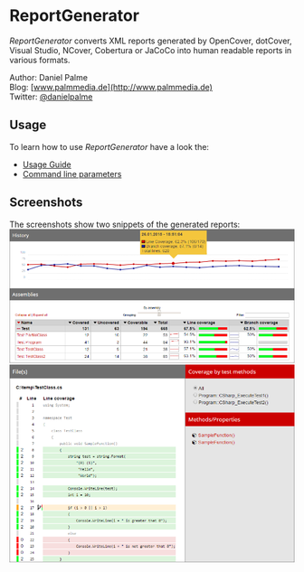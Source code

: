 # ReportGenerator
*ReportGenerator* converts XML reports generated by OpenCover, dotCover, Visual Studio, NCover, Cobertura or JaCoCo into human readable reports in various formats.

Author: Daniel Palme  
Blog: [www.palmmedia.de](http://www.palmmedia.de)  
Twitter: [@danielpalme](https://twitter.com/danielpalme)  

## Usage
To learn how to use *ReportGenerator* have a look the:
* [Usage Guide](https://danielpalme.github.io/ReportGenerator/usage.html)
* [Command line parameters](https://github.com/danielpalme/ReportGenerator/#usage)

## Screenshots
The screenshots show two snippets of the generated reports:
![Screenshot 1](img/screenshot1.png)
![Screenshot 2](img/screenshot2.png)
